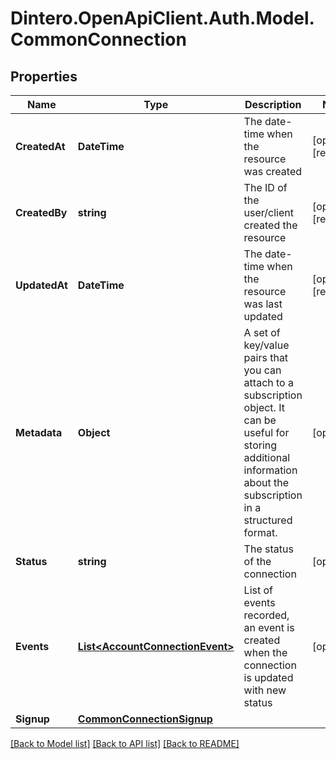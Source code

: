 # Dintero.OpenApiClient.Auth.Model.CommonConnection

## Properties

Name | Type | Description | Notes
------------ | ------------- | ------------- | -------------
**CreatedAt** | **DateTime** | The date-time when the resource was created  | [optional] [readonly] 
**CreatedBy** | **string** | The ID of the user/client created the resource  | [optional] [readonly] 
**UpdatedAt** | **DateTime** | The date-time when the resource was last updated  | [optional] [readonly] 
**Metadata** | **Object** | A set of key/value pairs that you can attach to a subscription object. It can be useful for storing additional information about the subscription in a structured format.  | [optional] 
**Status** | **string** | The status of the connection  | [optional] 
**Events** | [**List&lt;AccountConnectionEvent&gt;**](AccountConnectionEvent.md) | List of events recorded, an event is created when the connection is updated with new status  | [optional] 
**Signup** | [**CommonConnectionSignup**](CommonConnectionSignup.md) |  | 

[[Back to Model list]](../README.md#documentation-for-models) [[Back to API list]](../README.md#documentation-for-api-endpoints) [[Back to README]](../README.md)

